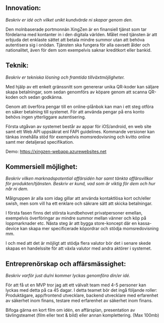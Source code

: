 

## Innovation:
*Beskriv er idé och vilket unikt kundvärde ni skapar genom den.*

Den molnbaserade portmonnän XingZen är en finansiell tjänst som tar fördelarna med kontanter in i den digitala världen.
Målet med tjänsten är att erbjuda det enklaste sättet att betala mindre summor utan att behöva autentisera sig i onödan.
Tjänsten ska fungera för alla oavsett ålder och nationalitet, även för dem som exempelvis saknar kreditkort eller bankid.


## Teknik:
*Beskriv er tekniska lösning och framtida tillväxtmöjligheter.*

Med hjälp av ett enkelt gränssnitt som genererar unika QR-koder kan säljare skapa betalningar, 
som sedan genomförs av köpare genom att scanna QR-koden och sedan godkänna.

Genom att överföra pengar till en online-plånbok kan man i ett steg otföra en säker betalning till systemet.
För att använda pengar på ens konto behövs ingen ytterliggare autentisering.

Första utgåvan av systemet består av appar för iOS/android, en web site samt ett Web API uppsäkrat enl FAPI guidelines.
Kommande versioner kan tänkas innehålla stöd för exempelvis momsredovisning och kvitto online samt mer detaljerad specifikation.

Demo:
https://xingzen-webapp.azurewebsites.net

## Kommersiell möjlighet:
*Beskriv vilken marknadspotential affärsidén har samt tänkta affärsvillkor för produkten/tjänsten.
Beskriv er kund, vad som är viktig för dem och hur når ni dem.*

Målgruppen är alla som idag gillar att använda kontaktlösa kort och/eller swish, men som vill ha ett
enklare och säkrare sätt att skicka betalningar.

I första fasen finns det största kundbehovet privatpersoner emellan, exempelvis överföringar av mindre summor
mellan vänner och köp på loppmarknader etc.
Nästa steg är att bygga store-koncept där en kassa-device kan skapa mer specificerade köpordrar och stödja momsredovisning mm.

I och med att det är möjligt att stödja flera valutor bör det i senare skede skapas en handelssite för att växla valutor med andra aktörer i systemet.

## Entreprenörskap och affärsmässighet:
*Beskriv varför just du/ni kommer lyckas genomföra din/er idé.*

För att få ut en MVP tror jag att ett välvalt team med 4-5 personer kan lyckas med detta på ca 45 dagar. 
I detta teamet bör det ingå följande roller: Produktägare, app/frontend utvecklare, backend utvecklare 
med erfarenhet av säkerhet inom finans, testare med erfarenhet av säkerhet inom finans.



Bifoga gärna en kort film om idén, en affärsplan, presentation av tävlingsteamet (film eller text & bild) eller annan komplettering. (Max 100mb)
